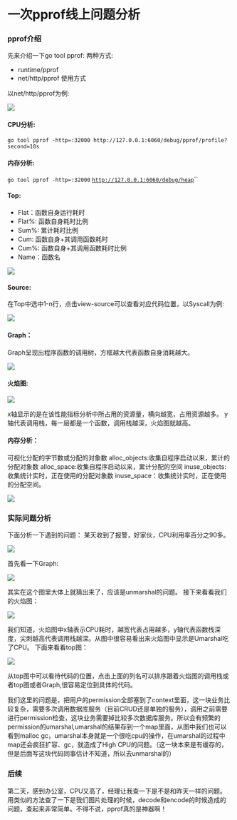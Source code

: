 # 一次pprof线上问题分析



### pprof介绍

先来介绍一下go tool pprof: 两种方式: 

* runtime/pprof 
* net/http/pprof 使用方式

以net/http/pprof为例:

![](.gitbook/assets/image%20%2813%29.png)

#### CPU分析:

`go tool pprof -http=:32000 http://127.0.0.1:6060/debug/pprof/profile?second=10s`

#### 内存分析: 

`go tool pprof -http=:32000` [`http://127.0.0.1:6060/debug/heap`](http://127.0.0.1:6060/debug/heap)\`\`

#### Top:

* Flat：函数自身运行耗时
* Flat%: 函数自身耗时比例
* Sum%: 累计耗时比例
* Cum: 函数自身+其调用函数耗时
* Cum%: 函数自身+其调用函数耗时比例
* Name：函数名

![](.gitbook/assets/image%20%288%29.png)

#### Source: 

在Top中选中1-n行，点击view-source可以查看对应代码位置，以Syscall为例:

![](.gitbook/assets/image%20%284%29.png)

#### Graph： 

Graph呈现出程序函数的调用树，方框越大代表函数自身消耗越大。

![](.gitbook/assets/image%20%2815%29.png)

#### 火焰图:

![](.gitbook/assets/image%20%2814%29.png)

x轴显示的是在该性能指标分析中所占用的资源量，横向越宽，占用资源越多。 y轴代表调用栈，每一层都是一个函数，调用栈越深，火焰图就越高。

#### 内存分析： 

可视化分配的字节数或分配的对象数 alloc\_objects:收集自程序启动以来，累计的分配对象数 alloc\_space:收集自程序启动以来，累计分配的空间 inuse\_objects:收集统计实时，正在使用的分配对象数 inuse\_space：收集统计实时，正在使用的分配空间。

![](.gitbook/assets/image%20%285%29.png)

### 实际问题分析

下面分析一下遇到的问题： 某天收到了报警，好家伙，CPU利用率百分之90多。

![](.gitbook/assets/image%20%289%29.png)

首先看一下Graph:

![](.gitbook/assets/image%20%2810%29.png)

其实在这个图里大体上就猜出来了，应该是unmarshal的问题。 接下来看看我们的火焰图：

![](.gitbook/assets/image%20%2811%29.png)

我们知道，火焰图中x轴表示CPU耗时，越宽代表占用越多，y轴代表函数栈深度，尖刺越高代表调用栈越深。从图中很容易看出来火焰图中显示是Umarshal吃了CPU。 下面来看看top图：

![](.gitbook/assets/image.png)

从top图中可以看待代码的位置，点击上面的列名可以排序跟着火焰图的调用栈或者top图或者Graph,很容易定位到具体的代码。

我们这里的问题是，把用户的permission全部塞到了context里面，这一块业务比较复杂，需要多次调用数据库服务（目前CRUD还是单独的服务），调用之前需要进行permission检查，这块业务需要掉比较多次数据库服务。所以会有频繁的permission的umarshal,umarshal的结果存到一个map里面，从图中我们也可以看到malloc gc，umarshal本身就是一个很吃cpu的操作，在umarshal的过程中map还会疯狂扩容、gc，就造成了High CPU的问题。（这一块本来是有缓存的，但是后面写这块代码同事估计不知道，所以去unmarshal的）

### 后续

第二天，感到办公室，CPU又高了，经理让我查一下是不是和昨天一样的问题。用类似的方法查了一下是我们图片处理的时候，decode和encode的时候造成的问题，查起来非常简单。不得不说，pprof真的是神器啊！

